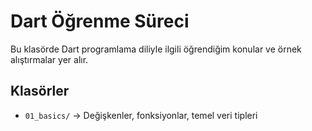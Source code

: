 # Dart Öğrenme Süreci

Bu klasörde Dart programlama diliyle ilgili öğrendiğim konular ve örnek alıştırmalar yer alır.

## Klasörler

- `01_basics/` → Değişkenler, fonksiyonlar, temel veri tipleri
